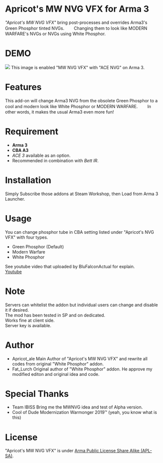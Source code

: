 # Apricot's MW NVG VFX for Arma 3

*"Apricot's MW NVG VFX"* bring post-processes and overrides Arma3's Green Phosphor tinted NVGs.　　
Changing them to look like MODERN WARFARE's NVGs or NVGs using White Phosphor.

# DEMO
 
![](https://steamuserimages-a.akamaihd.net/ugc/998053045174517876/924538BB69FF798A04B83271905E5AFB7C7B82D5/)
This image is enabled "MW NVG VFX" with "ACE NVG" on Arma 3.

# Features

This add-on will change Arma3 NVG from the obsolete Green Phosphor to a cool and modern look like White Phosphor or MODERN WARFARE.　　
In other words, it makes the usual Arma3 even more fun!

# Requirement

* **Arma 3**
* **CBA A3**
* *ACE 3* available as an option.
* Recommended in combination with *Bett IR*.

# Installation

Simply Subscribe those addons at Steam Workshop, then Load from Arma 3 Launcher.

# Usage

You can change phosphor tube in CBA setting listed under "Apricot's NVG VFX" with four types.  
* Green Phosphor (Default)
* Modern Warfare
* White Phosphor

See youtube video that uploaded by BluFalconActual for explain.  
[Youtube](https://www.youtube.com/watch?v=TKvn5cqhjD4)

# Note

Servers can whitelist the addon but individual users can change and disable it if desired.  
The mod has been tested in SP and on dedicated.  
Works fine at client side.  
Server key is available.  

# Author

* Apricot_ale
Main Author of "Apricot's MW NVG VFX" and rewrite all codes from original "White Phosphor" addon.
* Fat_Lurch
Original author of "White Phosphor" addon.
He approve my modified editon and original idea and code.

# Special Thanks

* Team IBISS
Bring me the MWNVG idea and test of Alpha version.
* Cool of Dude Modernization Warmonger 2019™
(yeah, you know what is this)

# License
 
"Apricot's MW NVG VFX" is under [Arma Public License Share Alike (APL-SA)](https://www.bohemia.net/community/licenses/arma-public-license-share-alike).
